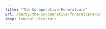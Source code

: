 ```yaml
---
title: "The Co-operative Funeralcare"
url: /derby/the-co-operative-funeralcare-6/
shop: funeral directors
---
```

